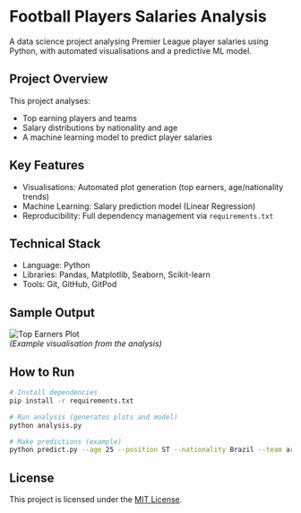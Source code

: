 # Football Players Salaries Analysis  

A data science project analysing Premier League player salaries using Python, with automated visualisations and a predictive ML model.

## Project Overview
This project analyses:
- Top earning players and teams
- Salary distributions by nationality and age
- A machine learning model to predict player salaries

## Key Features
- Visualisations: Automated plot generation (top earners, age/nationality trends)
- Machine Learning: Salary prediction model (Linear Regression) 
- Reproducibility: Full dependency management via `requirements.txt`

## Technical Stack
- Language: Python
- Libraries: Pandas, Matplotlib, Seaborn, Scikit-learn
- Tools: Git, GitHub, GitPod

## Sample Output
![Top Earners Plot](plots/top_earners.png)  
*(Example visualisation from the analysis)*

## How to Run
```bash
# Install dependencies
pip install -r requirements.txt

# Run analysis (generates plots and model)
python analysis.py

# Make predictions (example)
python predict.py --age 25 --position ST --nationality Brazil --team arsenal-f.c.
```
##  License
This project is licensed under the [MIT License](LICENSE).
